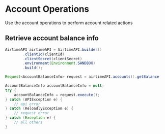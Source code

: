 # Account Operations

Use the account operations to perform account related actions

## Retrieve account balance info

```java
AirtimeAPI airtimeAPI = AirtimeAPI.builder()
        .clientId(clientId)
        .clientSecret(clientSecret)
        .environment(Environment.SANDBOX)
        .build();

Request<AccountBalanceInfo> request = airtimeAPI.accounts().getBalance();

AccountBalanceInfo accountBalanceInfo = null;
try {
    accountBalanceInfo = request.execute();
} catch (APIException e) {
    // api error
} catch (ReloadlyException e) {
    // request error
} catch (Exception e) {
    // all others
}  
```